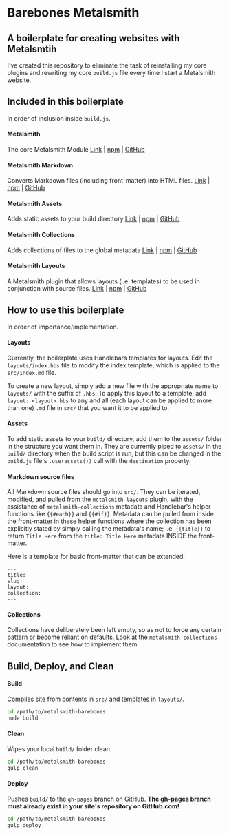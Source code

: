 # Barebones Metalsmith
## A boilerplate for creating websites with Metalsmtih
I've created this repository to eliminate the task of reinstalling my core plugins and rewriting my core `build.js` file every time I start a Metalsmith website.

## Included in this boilerplate
In order of inclusion inside `build.js`.

#### Metalsmith
The core Metalsmith Module
[Link][metalsmith] | [npm][metalsmith-npm] | [GitHub][metalsmith-github]

#### Metalsmith Markdown
Converts Markdown files (including front-matter) into HTML files.
[Link][metalsmith-markdown] | [npm][metalsmith-markdown-npm] | [GitHub][metalsmith-markdown-github]

#### Metalsmith Assets
Adds static assets to your build directory
[Link][metalsmith-assets] | [npm][metalsmith-assets-npm] | [GitHub][metalsmith-assets-github]

#### Metalsmith Collections
Adds collections of files to the global metadata
[Link][metalsmith-collections] | [npm][metalsmith-collections-npm] | [GitHub][metalsmith-collections-github]

#### Metalsmith Layouts
A Metalsmith plugin that allows layouts (i.e. templates) to be used in conjunction with source files.
[Link][metalsmith-layouts] | [npm][metalsmith-layouts-npm] | [GitHub][metalsmith-layouts-github]


## How to use this boilerplate
In order of importance/implementation.

#### Layouts
Currently, the boilerplate uses Handlebars templates for layouts. Edit the `layouts/index.hbs` file to modify the index template, which is applied to the `src/index.md` file. 

To create a new layout, simply add a new file with the appropriate name to `layouts/` with the suffix of `.hbs`. To apply this layout to a template, add `layout: <layout>.hbs` to any and all (each layout can be applied to more than one) `.md` file in `src/` that you want it to be applied to.


#### Assets 
To add static assets to your `build/` directory, add them to the `assets/` folder in the structure you want them in. They are currently piped to `assets/` in the `build/` directory when the build script is run, but this can be changed in the `build.js` file's `.use(assets())` call with the `destination` property.

#### Markdown source files
All Markdown source files should go into `src/`. They can be iterated, modified, and pulled from the `metalsmith-layouts` plugin, with the assistance of `metalsmith-collections` metadata and Handlebar's helper functions like `{{#each}}` and `{{#if}}`. Metadata can be pulled from inside the front-matter in these helper functions where the collection has been explicitly stated by simply calling the metadata's name; i.e. `{{title}}` to return `Title Here` from the `title: Title Here` metadata INSIDE the front-matter. 

Here is a template for basic front-matter that can be extended:

```
---
title:
slug:
layout:
collection:
---
```

#### Collections
Collections have deliberately been left empty, so as not to force any certain pattern or become reliant on defaults. Look at the `metalsmith-collections` documentation to see how to implement them.

## Build, Deploy, and Clean

#### Build
Compiles site from contents in `src/` and templates in `layouts/`.
```bash
cd /path/to/metalsmith-barebones
node build
```

#### Clean
Wipes your local `build/` folder clean.
```bash
cd /path/to/metalsmith-barebones
gulp clean
```

#### Deploy
Pushes `build/` to the `gh-pages` branch on GitHub. **The gh-pages branch must already exist in your site's repository on GitHub.com!**
```bash
cd /path/to/metalsmith-barebones
gulp deploy
```


[metalsmith]: http://metalsmith.io
[metalsmith-npm]: https://www.npmjs.com/package/metalsmith
[metalsmith-github]: https://github.com/metalsmith/metalsmith
[metalsmith-markdown]: https://github.com/segmentio/metalsmith-markdown
[metalsmith-markdown-npm]:https://www.npmjs.com/package/metalsmith-markdown
[metalsmith-markdown-github]: https://github.com/segmentio/metalsmith-markdown
[metalsmith-assets]:https://github.com/treygriffith/metalsmith-assets
[metalsmith-assets-npm]: https://www.npmjs.com/package/metalsmith-assets
[metalsmith-assets-github]: https://github.com/treygriffith/metalsmith-assets
[metalsmith-collections]: https://github.com/segmentio/metalsmith-collections
[metalsmith-collections-npm]:https://www.npmjs.com/package/metalsmith-collections
[metalsmith-collections-github]:https://github.com/segmentio/metalsmith-collections
[metalsmith-layouts]:https://github.com/superwolff/metalsmith-layouts
[metalsmith-layouts-npm]: https://www.npmjs.com/package/metalsmith-layouts
[metalsmith-layouts-github]: https://github.com/superwolff/metalsmith-layouts